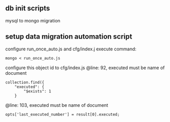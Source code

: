 ## db init scripts

mysql to mongo migration

## setup data migration automation script
configure run_once_auto.js and cfg/index.j
execute command:
```
mongo < run_once_auto.js
```
configure this object id to cfg/index.js
@line: 92, executed must be name of document
```
collection.find({
    "executed": {
        "$exists": 1
    }
```
@line: 103, executed must be name of document
```
opts['last_executed_number'] = result[0].executed;
```

